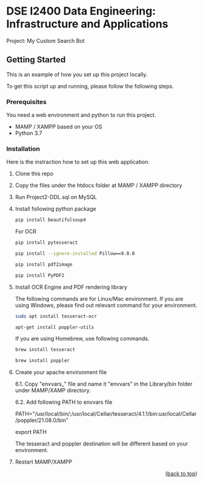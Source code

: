 # DSE I2400 Data Engineering: Infrastructure and Applications

Project: My Custom Search Bot


<!-- GETTING STARTED -->
## Getting Started

This is an example of how you set up this project locally.

To get this script up and running, please follow the following steps.

### Prerequisites

You need a web environment and python to run this project. 
* MAMP / XAMPP based on your OS 
* Python 3.7

### Installation

Here is the instraction how to set up this web application. 

1. Clone this repo

2. Copy the files under the htdocs folder at MAMP / XAMPP directory

3. Run Project2-DDL.sql on MySQL 
 
4. Install following python package 
   ```sh
   pip install beautifulsoup4
   ```
   For OCR
   ```sh
   pip install pytesseract
   ```
   ```sh
   pip install --ignore-installed Pillow==9.0.0
   ```
   ```sh
   pip install pdf2image
   ```
   ```sh
   pip install PyPDF2
   ```
   
5. Install OCR Engine and PDF rendering library

   The following commands are for Linux/Mac environment. If you are using Windows, please find out relevant command for your environment. 
   ```sh
   sudo apt install tesseract-ocr
   ```
   ```sh
   apt-get install poppler-utils
   ```
   
   If you are using Homebrew, use following commands. 
   ```sh
   brew install tesseract
   ```
   ```sh
   brew install poppler
   ```
   
6. Create your apache environment file
   
   6.1. Copy "envvars_" file and name it "envvars" in the Library/bin folder under MAMP/XAMP directory.
   
   6.2. Add following PATH to envvars file

    PATH="/usr/local/bin/:/usr/local/Cellar/tesseract/4.1.1/bin:usr/local/Cellar/poppler/21.08.0/bin"
    
    export PATH
    
    The tesseract and poppler destination will be different based on your environment. 

7. Restart MAMP/XAMPP

<p align="right">(<a href="#top">back to top</a>)</p>
